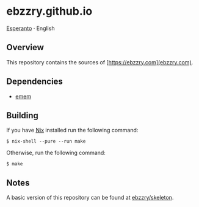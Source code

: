 ebzzry.github.io
================

[Esperanto](README.eo.md) · English


Overview
--------

This repository contains the sources of [https://ebzzry.com](ebzzry.com).


Dependencies
-----------

- [emem](https://github.com/ebzzry/emem)


Building
--------

If you have [Nix](htpts://nixos.org/nix) installed run the following command:

    $ nix-shell --pure --run make

Otherwise, run the following command:

    $ make


Notes
-----

A basic version of this repository can be found at
[ebzzry/skeleton](https://github.com/ebzzry/skeleton).
